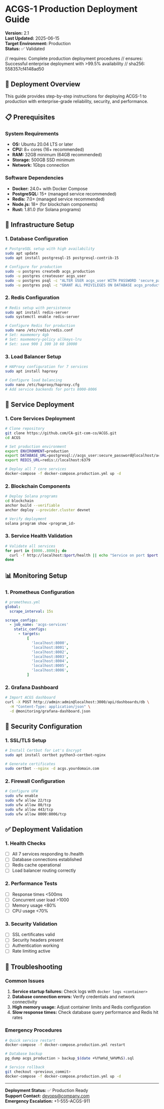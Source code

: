 # ACGS-1 Production Deployment Guide

**Version:** 2.1  
**Last Updated:** 2025-06-15  
**Target Environment:** Production  
**Status:** ✅ Validated

// requires: Complete production deployment procedures
// ensures: Successful enterprise deployment with >99.5% availability
// sha256: 558357cf4148ad50

## 🎯 Deployment Overview

This guide provides step-by-step instructions for deploying ACGS-1 to production with enterprise-grade reliability, security, and performance.

## 📋 Prerequisites

### System Requirements

- **OS:** Ubuntu 20.04 LTS or later
- **CPU:** 8+ cores (16+ recommended)
- **RAM:** 32GB minimum (64GB recommended)
- **Storage:** 500GB SSD minimum
- **Network:** 1Gbps connection

### Software Dependencies

- **Docker:** 24.0+ with Docker Compose
- **PostgreSQL:** 15+ (managed service recommended)
- **Redis:** 7.0+ (managed service recommended)
- **Node.js:** 18+ (for blockchain components)
- **Rust:** 1.81.0 (for Solana programs)

## 🔧 Infrastructure Setup

### 1. Database Configuration

```bash
# PostgreSQL setup with high availability
sudo apt update
sudo apt install postgresql-15 postgresql-contrib-15

# Configure for production
sudo -u postgres createdb acgs_production
sudo -u postgres createuser acgs_user
sudo -u postgres psql -c "ALTER USER acgs_user WITH PASSWORD 'secure_password';"
sudo -u postgres psql -c "GRANT ALL PRIVILEGES ON DATABASE acgs_production TO acgs_user;"
```

### 2. Redis Configuration

```bash
# Redis setup with persistence
sudo apt install redis-server
sudo systemctl enable redis-server

# Configure Redis for production
sudo nano /etc/redis/redis.conf
# Set: maxmemory 4gb
# Set: maxmemory-policy allkeys-lru
# Set: save 900 1 300 10 60 10000
```

### 3. Load Balancer Setup

```bash
# HAProxy configuration for 7 services
sudo apt install haproxy

# Configure load balancing
sudo nano /etc/haproxy/haproxy.cfg
# Add service backends for ports 8000-8006
```

## 🚀 Service Deployment

### 1. Core Services Deployment

```bash
# Clone repository
git clone https://github.com/CA-git-com-co/ACGS.git
cd ACGS

# Set production environment
export ENVIRONMENT=production
export DATABASE_URL=postgresql://acgs_user:secure_password@localhost/acgs_production
export REDIS_URL=redis://localhost:6379

# Deploy all 7 core services
docker-compose -f docker-compose.production.yml up -d
```

### 2. Blockchain Components

```bash
# Deploy Solana programs
cd blockchain
anchor build --verifiable
anchor deploy --provider.cluster devnet

# Verify deployment
solana program show <program_id>
```

### 3. Service Health Validation

```bash
# Validate all services
for port in {8000..8006}; do
  curl -f http://localhost:$port/health || echo "Service on port $port failed"
done
```

## 📊 Monitoring Setup

### 1. Prometheus Configuration

```yaml
# prometheus.yml
global:
  scrape_interval: 15s

scrape_configs:
  - job_name: 'acgs-services'
    static_configs:
      - targets:
          [
            'localhost:8000',
            'localhost:8001',
            'localhost:8002',
            'localhost:8003',
            'localhost:8004',
            'localhost:8005',
            'localhost:8006',
          ]
```

### 2. Grafana Dashboard

```bash
# Import ACGS dashboard
curl -X POST http://admin:admin@localhost:3000/api/dashboards/db \
  -H "Content-Type: application/json" \
  -d @monitoring/grafana-dashboard.json
```

## 🔐 Security Configuration

### 1. SSL/TLS Setup

```bash
# Install Certbot for Let's Encrypt
sudo apt install certbot python3-certbot-nginx

# Generate certificates
sudo certbot --nginx -d acgs.yourdomain.com
```

### 2. Firewall Configuration

```bash
# Configure UFW
sudo ufw enable
sudo ufw allow 22/tcp
sudo ufw allow 80/tcp
sudo ufw allow 443/tcp
sudo ufw allow 8000:8006/tcp
```

## ✅ Deployment Validation

### 1. Health Checks

- [ ] All 7 services responding to /health
- [ ] Database connections established
- [ ] Redis cache operational
- [ ] Load balancer routing correctly

### 2. Performance Tests

- [ ] Response times <500ms
- [ ] Concurrent user load >1000
- [ ] Memory usage <80%
- [ ] CPU usage <70%

### 3. Security Validation

- [ ] SSL certificates valid
- [ ] Security headers present
- [ ] Authentication working
- [ ] Rate limiting active

## 🚨 Troubleshooting

### Common Issues

1. **Service startup failures:** Check logs with `docker logs <container>`
2. **Database connection errors:** Verify credentials and network connectivity
3. **High memory usage:** Adjust container limits and Redis configuration
4. **Slow response times:** Check database query performance and Redis hit rates

### Emergency Procedures

```bash
# Quick service restart
docker-compose -f docker-compose.production.yml restart

# Database backup
pg_dump acgs_production > backup_$(date +%Y%m%d_%H%M%S).sql

# Service rollback
git checkout <previous_commit>
docker-compose -f docker-compose.production.yml up -d
```

---

**Deployment Status:** ✅ Production Ready  
**Support Contact:** devops@company.com  
**Emergency Escalation:** +1-555-ACGS-911
